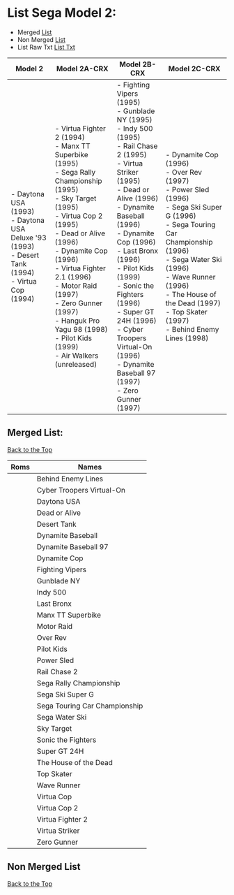 # List Sega Model 2:
- Merged [List](#merged-list)
- Non Merged [List](#non-merged-list)
- List Raw Txt [List Txt](https://github.com/matakko/rom-name/blob/main/txt/model2-name.txt)

| Model 2 | Model 2A-CRX | Model 2B-CRX | Model 2C-CRX |
|  ------------------  |           ------------------- |  ------------------  |           ------------------ |
| - Daytona USA (1993) <br /> - Daytona USA Deluxe '93 (1993) <br /> - Desert Tank (1994) <br /> - Virtua Cop (1994) | - Virtua Fighter 2 (1994) <br /> - Manx TT Superbike (1995) <br /> - Sega Rally Championship (1995) <br /> - Sky Target (1995) <br /> - Virtua Cop 2 (1995) <br /> - Dead or Alive (1996) <br /> - Dynamite Cop (1996) <br /> - Virtua Fighter 2.1 (1996) <br /> - Motor Raid (1997) <br /> - Zero Gunner (1997) <br /> - Hanguk Pro Yagu 98 (1998) <br /> - Pilot Kids (1999) <br /> - Air Walkers (unreleased)   | - Fighting Vipers (1995) <br /> - Gunblade NY (1995) <br /> - Indy 500 (1995) <br /> - Rail Chase 2 (1995) <br /> - Virtua Striker (1995) <br /> - Dead or Alive (1996) <br /> - Dynamite Baseball (1996) <br /> - Dynamite Cop (1996) <br /> - Last Bronx (1996) <br /> - Pilot Kids (1999) <br /> - Sonic the Fighters (1996) <br /> - Super GT 24H (1996) <br /> - Cyber Troopers Virtual-On (1996) <br /> - Dynamite Baseball 97 (1997) <br /> - Zero Gunner (1997)  | - Dynamite Cop (1996) <br /> - Over Rev (1997) <br /> - Power Sled (1996) <br /> - Sega Ski Super G (1996) <br /> - Sega Touring Car Championship (1996) <br /> - Sega Water Ski (1996) <br /> - Wave Runner (1996) <br /> - The House of the Dead (1997) <br /> - Top Skater (1997) <br /> - Behind Enemy Lines (1998)



## Merged List:
[Back to the Top](#list-sega-model-2)

 |     Roms  |  Names     |                     
 |  ----------- |   ------------------- |          
 |          |  Behind Enemy Lines            |  
 |          |  Cyber Troopers Virtual-On     |  
 |          |  Daytona USA                   |  
 |          |  Dead or Alive                 |  
 |          |  Desert Tank                   |  
 |          |  Dynamite Baseball             |  
 |          |  Dynamite Baseball 97          |  
 |          |  Dynamite Cop                  |  
 |          |  Fighting Vipers               |  
 |          |  Gunblade NY                   |  
 |          |  Indy 500                      |  
 |          |  Last Bronx                    |  
 |          |  Manx TT Superbike             |  
 |          |  Motor Raid                    |  
 |          |  Over Rev                      |  
 |          |  Pilot Kids                    |  
 |          |  Power Sled                    |  
 |          |  Rail Chase 2                  |  
 |          |  Sega Rally Championship       |  
 |          |  Sega Ski Super G              |  
 |          |  Sega Touring Car Championship |  
 |          |  Sega Water Ski                |  
 |          |  Sky Target                    |  
 |          |  Sonic the Fighters            |  
 |          |  Super GT 24H                  |  
 |          |  The House of the Dead         |  
 |          |  Top Skater                    |  
 |          |  Wave Runner                   |  
 |          |  Virtua Cop                    |  
 |          |  Virtua Cop 2                  |  
 |          |  Virtua Fighter 2              |  
 |          |  Virtua Striker                |  
 |          |  Zero Gunner                   |  



## Non Merged List
[Back to the Top](#list-sega-model-2)
